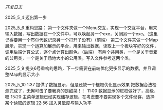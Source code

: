 *开发日志*

2025_5_4
迈出第一步

2025_5_6
重构思路：
第一个文件夹做一个Menu交互，实现一个交互平台，用来输入数据，写出数据在一个文件中，可以唤起另一个exe，关闭另一个exe。（这里记得要用一个布尔代数记录另一个打开了没有）（前端）
第二个文件夹做一个Map展示，实现一个运算加展示的平台，用来输出数据，读取上一个板块写好的文件，调用后端计算公式，逐个点计算出颜色。（后端）
有两个共用类，一个是关于音箱的公用类，一个是关于场地大小的公用类。写入文件参考这两个类。

2025_5_9
提交6号重构的思路，下一步需要在前端优化更多显示的数据，并且调整Map的显示大小

2025_5_10
1:37 提供了数据显示，但是还缺一个框框优化显示效果
把数据合法检测完成了，无懈可击了要我真的是甜菜！！
11:00 数据显示的框框做好了，高级，嗯
15:20 主菜单逻辑已经实现储存逻辑，在考虑要不要实现多个文件储存，选择某个读取的逻辑
22:56 加入灵敏度与输入功率